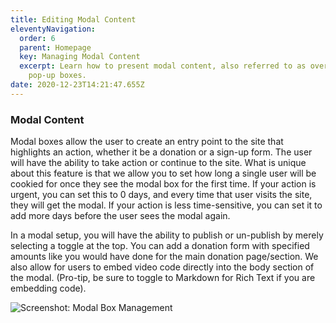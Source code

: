 ```yaml
---
title: Editing Modal Content
eleventyNavigation:
  order: 6
  parent: Homepage
  key: Managing Modal Content
  excerpt: Learn how to present modal content, also referred to as overlay or
    pop-up boxes.
date: 2020-12-23T14:21:47.655Z
---
```

### Modal Content

Modal boxes allow the user to create an entry point to the site that highlights an action, whether it be a donation or a sign-up form. The user will have the ability to take action or continue to the site. What is unique about this feature is that we allow you to set how long a single user will be cookied for once they see the modal box for the first time. If your action is urgent, you can set this to 0 days, and every time that user visits the site, they will get the modal. If your action is less time-sensitive, you can set it to add more days before the user sees the modal again.

In a modal setup, you will have the ability to publish or un-publish by merely selecting a toggle at the top. You can add a donation form with specified amounts like you would have done for the main donation page/section. We also allow for users to embed video code directly into the body section of the modal. (Pro-tip, be sure to toggle to Markdown for Rich Text if you are embedding code).

![Screenshot: Modal Box Management](https://docs.risingcampaigns.com/img/uploads/content-manager-modal.png)
